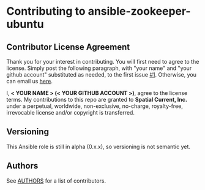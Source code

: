 # Contributing to ansible-zookeeper-ubuntu

## Contributor License Agreement

Thank you for your interest in contributing.  You will first need to agree to the license.  Simply post the following paragraph, with "your name" and "your github account" substituted as needed, to the first issue [#1](https://github.com/spatialcurrent/ansible-zookeeper-ubuntu/issues/1).  Otherwise, you can email us [here](mailto:opensource@spatialcurrent.io?subject=CLA).

I, **< YOUR NAME > (< YOUR GITHUB ACCOUNT >)**, agree to the license terms.  My contributions to this repo are granted to **Spatial Current, Inc.** under a perpetual, worldwide, non-exclusive, no-charge, royalty-free, irrevocable license and/or copyright is transferred.

## Versioning

This Ansible role is still in alpha (0.x.x), so versioning is not semantic yet.

## Authors

See [AUTHORS](https://github.com/spatialcurrent/ansible-zookeeper-ubuntu/blob/master/AUTHORS) for a list of contributors.

